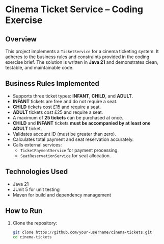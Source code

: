 # Cinema Ticket Service – Coding Exercise

## Overview

This project implements a `TicketService` for a cinema ticketing system. It adheres to the business rules and constraints provided in the coding exercise brief. The solution is written in **Java 21** and demonstrates clean, testable, and maintainable code.

## Business Rules Implemented

- Supports three ticket types: **INFANT**, **CHILD**, and **ADULT**.
- **INFANT** tickets are free and do not require a seat.
- **CHILD** tickets cost £15 and require a seat.
- **ADULT** tickets cost £25 and require a seat.
- A maximum of **25 tickets** can be purchased at once.
- **CHILD** and **INFANT** tickets **must be accompanied by at least one ADULT** ticket.
- Validates account ID (must be greater than zero).
- Calculates total payment and seat reservation accurately.
- Calls external services:
  - `TicketPaymentService` for payment processing.
  - `SeatReservationService` for seat allocation.

## Technologies Used

- Java 21
- JUnit 5 for unit testing
- Maven for build and dependency management

## How to Run

1. Clone the repository:
   ```bash
   git clone https://github.com/your-username/cinema-tickets.git
   cd cinema-tickets
